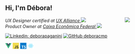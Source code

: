 <h2> Hi, I'm Débora! </h2>
<img align='right' src="https://media.giphy.com/media/3oz8xD60ymhwF35Xb2/giphy.gif" width="120">
<p><em>UX Designer certified at <a href="https://www.uxalliance.com/">UX Alliance </a><img src="https://www.ux-pm.com/wp-content/uploads/2019/04/logo__UXPM.png" width="30"></br>Product Owner at <a href="http://www.caixa.gov.br/Paginas/home-caixa.aspx">Caixa Econômica Federal </a><img src="https://d1dfob8bq4e64u.cloudfront.net/leiloes/5d4040901bf58.png" width="15">
</em></p>


[![Linkedin: deborapaganini](https://img.shields.io/badge/-deborapaganini-blue?style=flat-square&logo=Linkedin&logoColor=white&link=https://www.linkedin.com/in/debora-cm-paganini/)](https://www.linkedin.com/in/debora-cm-paganini/)
[![GitHub deboracmp](https://img.shields.io/github/followers/thaiane?label=follow&style=social)](https://github.com/deboracmp)


<code><img height="20" src="https://raw.githubusercontent.com/github/explore/80688e429a7d4ef2fca1e82350fe8e3517d3494d/topics/vue/vue.png"></code>
<code><img height="20" src="https://raw.githubusercontent.com/github/explore/80688e429a7d4ef2fca1e82350fe8e3517d3494d/topics/javascript/javascript.png"></code>
<code><img height="20" src="https://raw.githubusercontent.com/github/explore/80688e429a7d4ef2fca1e82350fe8e3517d3494d/topics/typescript/typescript.png"></code>
<code><img height="20" src="https://raw.githubusercontent.com/github/explore/80688e429a7d4ef2fca1e82350fe8e3517d3494d/topics/react/react.png"></code>
